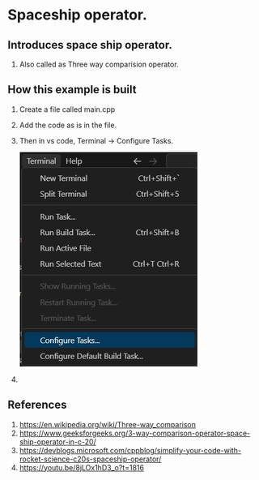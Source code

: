 # Spaceship operator.

## Introduces space ship operator.
1. Also called as Three way comparision operator.


## How this example is built
1. Create a file called main.cpp
2. Add the code as is in the file.
3. Then in vs code, Terminal -> Configure Tasks.

    ![Vs Code Configure Tasks](images/50_50_VsCode_Termila_Tasks.jpg)

4. 

## References
1. https://en.wikipedia.org/wiki/Three-way_comparison
2. https://www.geeksforgeeks.org/3-way-comparison-operator-space-ship-operator-in-c-20/
3. https://devblogs.microsoft.com/cppblog/simplify-your-code-with-rocket-science-c20s-spaceship-operator/
4. https://youtu.be/8jLOx1hD3_o?t=1816
